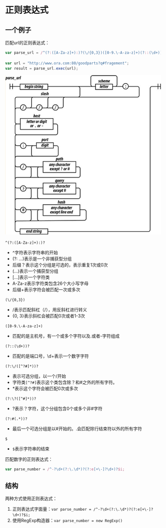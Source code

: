 # 正则表达式

## 一个例子

匹配url的正则表达式：

```javascript
var parse_url = /^(?:([A-Za-z]+):)?(\/{0,3})([0-9.\-A-za-z]+)(?::(\d+))?(?:\/([^?#]*))?(?:\?([^#]*))?(?:#(.*))?$/;

var url = "http://www.ora.com:80/goodparts?q#fragement";
var result = parse_url.exec(url);
```

![image-20200727161024338](assets/image-20200727161024338.png)

`^(?:([A-Za-z]+):)?`

* ^字符表示字符串的开始
* (?: ...)表示是一个非捕获型分组
* 后缀？表示这个分组是可选的，表示重复1次或0次
* (...)表示一个捕获型分组
* [...]表示一个字符类
* A-Za-z表示字符类包含26个大小写字母
* 后缀+表示字符会被匹配一次或多次

`(\/{0,3})`

* \/表示匹配斜杠（/），用反斜杠进行转义
* {0, 3}表示斜杠会被匹配0次或者1-3次

`([0-9.\-A-za-z]+)`

* 匹配的是主机号，有一个或多个字符以及.或者-字符组成

`(?::(\d+))?`

* 匹配的是端口号，\d+表示一个数字字符

`(?:\/([^?#]*))?`

* 表示可选分组，以一个/开始
* 字符类`[^?#]`表示这个类包含除？和#之外的所有字符。
* *表示这个字符会被匹配0次或多次

`(?:\?([^#]*))?`

* \?表示？字符，这个分组包含0个或多个非#字符

`(?:#(.*))?`

* 最后一个可选分组是以#开始的。.会匹配除行结束符以外的所有字符

`$`

* `$`表示字符串的结束

匹配数字的正则表达式：

```javascript
var parse_number = /^-?\d+(?:\.\d*)?(?:e[+\-]?\d+)?$i;
```

## 结构

两种方式使用正则表达式：

1. 正则表达式字面量：`var parse_number = /^-?\d+(?:\.\d*)?(?:e[+\-]?\d+)?$i;`
2. 使用RegExp构造器：`var parse_number = new RegExp()`